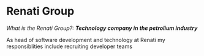 # Renati Group

*What is the Renati Group?:* ***Technology company in the petrolium industry***  

As head of software development and technology at Renati my responsiblities include recruiting developer teams 
